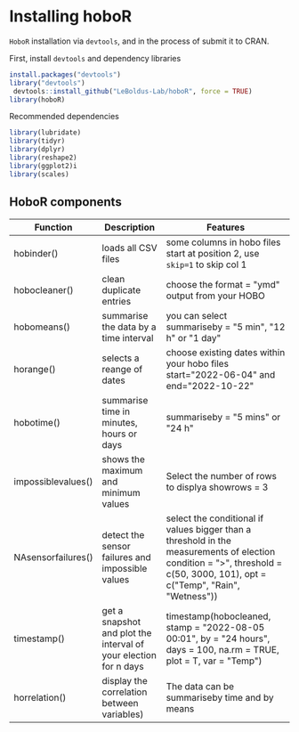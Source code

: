 # Installing hoboR

`HoboR` installation via `devtools`, and in the process of submit it to CRAN. 

First, install `devtools` and dependency libraries
```R
install.packages("devtools")
library("devtools")
 devtools::install_github("LeBoldus-Lab/hoboR", force = TRUE)
library(hoboR)
```
Recommended dependencies

```R
library(lubridate)
library(tidyr)
library(dplyr)
library(reshape2)
library(ggplot2)i
library(scales)
```
## HoboR components
| Function | Description | Features |
|--        |--           |--        |
|hobinder()| loads all CSV files | some columns in hobo files start at position 2, use `skip=1` to skip col 1|
|hobocleaner()| clean duplicate entries| choose the format = "ymd" output from your HOBO |
|hobomeans()| summarise the data by a time interval | you can select summariseby = "5 min", "12 h" or "1 day"| 
|horange() | selects a reange of dates | choose existing dates within your hobo files  start="2022-06-04" and  end="2022-10-22"|
|hobotime() | summarise time in minutes, hours or days |  summariseby = "5 mins" or "24 h"|
|impossiblevalues() | shows the maximum and minimum values | Select the number of rows to displya showrows = 3|
|NAsensorfailures() | detect the sensor failures and impossible values | select the conditional if values bigger than a threshold in the measurements of election  condition = ">",  threshold = c(50, 3000, 101), opt = c("Temp", "Rain", "Wetness"))|
|timestamp() | get a snapshot and plot the interval of your election for n days | timestamp(hobocleaned, stamp = "2022-08-05 00:01", by = "24 hours", days = 100, na.rm = TRUE, plot = T, var = "Temp") |
|horrelation()| display the correlation between variables) | The data can be summariseby time and by means |


